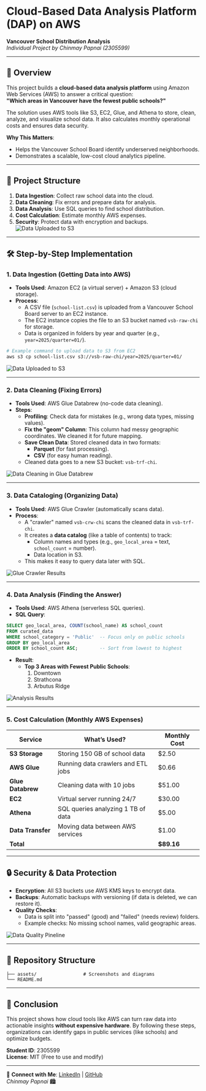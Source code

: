 # Cloud-Based Data Analysis Platform (DAP) on AWS  
**Vancouver School Distribution Analysis**  
*Individual Project by Chinmay Papnai (2305599)*  

---

## 🌟 Overview  
This project builds a **cloud-based data analysis platform** using Amazon Web Services (AWS) to answer a critical question:  
**"Which areas in Vancouver have the fewest public schools?"**  

The solution uses AWS tools like S3, EC2, Glue, and Athena to store, clean, analyze, and visualize school data. It also calculates monthly operational costs and ensures data security.  

**Why This Matters**:  
- Helps the Vancouver School Board identify underserved neighborhoods.  
- Demonstrates a scalable, low-cost cloud analytics pipeline.  

---

## 📂 Project Structure  
1. **Data Ingestion**: Collect raw school data into the cloud.  
2. **Data Cleaning**: Fix errors and prepare data for analysis.  
3. **Data Analysis**: Use SQL queries to find school distribution.  
4. **Cost Calculation**: Estimate monthly AWS expenses.  
5. **Security**: Protect data with encryption and backups.  
![Data Uploaded to S3](https://github.com/chinmaypapnai/AWS_UCW/blob/main/assets/Chinmay-DAP.drawio.png)
---

## 🛠️ Step-by-Step Implementation  

### 1. **Data Ingestion (Getting Data into AWS)**  
- **Tools Used**: Amazon EC2 (a virtual server) + Amazon S3 (cloud storage).  
- **Process**:  
  - A CSV file (`school-list.csv`) is uploaded from a Vancouver School Board server to an EC2 instance.  
  - The EC2 instance copies the file to an S3 bucket named `vsb-raw-chi` for storage.  
  - Data is organized in folders by year and quarter (e.g., `year=2025/quarter=01/`).  

```bash
# Example command to upload data to S3 from EC2
aws s3 cp school-list.csv s3://vsb-raw-chi/year=2025/quarter=01/
```

![Data Uploaded to S3](https://github.com/chinmaypapnai/AWS_UCW/blob/main/assets/ingestioncomplete.png)  

---

### 2. **Data Cleaning (Fixing Errors)**  
- **Tools Used**: AWS Glue Databrew (no-code data cleaning).  
- **Steps**:  
  - **Profiling**: Check data for mistakes (e.g., wrong data types, missing values).  
  - **Fix the "geom" Column**: This column had messy geographic coordinates. We cleaned it for future mapping.  
  - **Save Clean Data**: Stored cleaned data in two formats:  
    - **Parquet** (for fast processing).  
    - **CSV** (for easy human reading).  
  - Cleaned data goes to a new S3 bucket: `vsb-trf-chi`.  

![Data Cleaning in Glue Databrew](https://github.com/chinmaypapnai/AWS_UCW/blob/main/assets/projectdatabrew.png)  

---

### 3. **Data Cataloging (Organizing Data)**  
- **Tools Used**: AWS Glue Crawler (automatically scans data).  
- **Process**:  
  - A "crawler" named `vsb-crw-chi` scans the cleaned data in `vsb-trf-chi`.  
  - It creates a **data catalog** (like a table of contents) to track:  
    - Column names and types (e.g., `geo_local_area` = text, `school_count` = number).  
    - Data location in S3.  
  - This makes it easy to query data later with SQL.  

![Glue Crawler Results](https://github.com/chinmaypapnai/AWS_UCW/blob/main/assets/crw-run.png)  

---

### 4. **Data Analysis (Finding the Answer)**  
- **Tools Used**: AWS Athena (serverless SQL queries).  
- **SQL Query**:  
```sql
SELECT geo_local_area, COUNT(school_name) AS school_count 
FROM curated_data 
WHERE school_category = 'Public'  -- Focus only on public schools
GROUP BY geo_local_area 
ORDER BY school_count ASC;        -- Sort from lowest to highest
```

- **Result**:  
  - **Top 3 Areas with Fewest Public Schools**:  
    1. Downtown  
    2. Strathcona  
    3. Arbutus Ridge  

![Analysis Results](https://github.com/chinmaypapnai/AWS_UCW/blob/main/assets/athena.png)  

---

### 5. **Cost Calculation (Monthly AWS Expenses)**  
| Service           | What’s Used?                          | Monthly Cost |  
|-------------------|---------------------------------------|--------------|  
| **S3 Storage**    | Storing 150 GB of school data         | $2.50        |  
| **AWS Glue**      | Running data crawlers and ETL jobs    | $0.66        |  
| **Glue Databrew** | Cleaning data with 10 jobs            | $51.00       |  
| **EC2**           | Virtual server running 24/7          | $30.00       |  
| **Athena**        | SQL queries analyzing 1 TB of data    | $5.00        |  
| **Data Transfer** | Moving data between AWS services      | $1.00        |  
| **Total**         |                                       | **$89.16**   |  

---

## 🔒 Security & Data Protection  
- **Encryption**: All S3 buckets use AWS KMS keys to encrypt data.  
- **Backups**: Automatic backups with versioning (if data is deleted, we can restore it).  
- **Quality Checks**:  
  - Data is split into "passed" (good) and "failed" (needs review) folders.  
  - Example checks: No missing school names, valid geographic areas.  

![Data Quality Pineline](https://github.com/chinmaypapnai/AWS_UCW/blob/main/assets/QC%20pipeline.png)  

---

## 📂 Repository Structure  
```
├── assets/                 # Screenshots and diagrams  
└── README.md  
```

---

## 📝 Conclusion  
This project shows how cloud tools like AWS can turn raw data into actionable insights **without expensive hardware**. By following these steps, organizations can identify gaps in public services (like schools) and optimize budgets.  

**Student ID**: 2305599  
**License**: MIT (Free to use and modify)  

--- 

🔗 **Connect with Me**: [LinkedIn](https://www.linkedin.com/in/chinmaypapnai) | [GitHub](https://github.com/chinmaypapnai)  
*Chinmay Papnai* 🏙️
